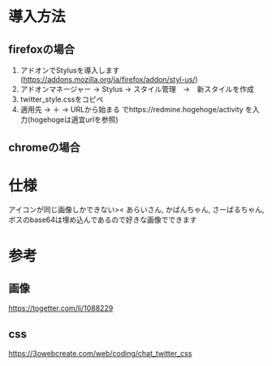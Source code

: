 # 導入方法
## firefoxの場合
1. アドオンでStylusを導入します(https://addons.mozilla.org/ja/firefox/addon/styl-us/)
1. アドオンマネージャー → Stylus → スタイル管理　→　新スタイルを作成
1. twitter_style.cssをコピペ
1. 適用先 → ＋ → URLから始まる でhttps://redmine.hogehoge/activity を入力(hogehogeは適宜urlを参照)

## chromeの場合

# 仕様
アイコンが同じ画像しかできない><
あらいさん, かばんちゃん, さーばるちゃん, ボスのbase64は埋め込んであるので好きな画像でできます

# 参考
## 画像
https://togetter.com/li/1088229
## css 
https://3owebcreate.com/web/coding/chat_twitter_css